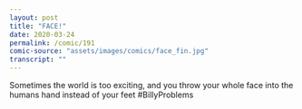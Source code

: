 ```yaml
---
layout: post
title: "FACE!"
date: 2020-03-24
permalink: /comic/191
comic-source: "assets/images/comics/face_fin.jpg"
transcript: ""
---
```


Sometimes the world is too exciting, and you throw your whole face into the humans hand instead of your feet #BillyProblems
